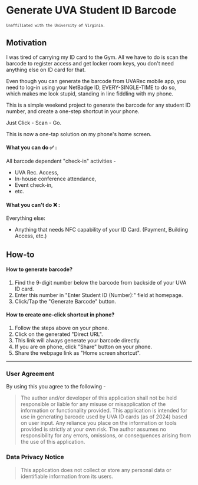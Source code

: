 # Generate UVA Student ID Barcode

<sup>`Unaffiliated with the University of Virginia.`</sup>

## Motivation

I was tired of carrying my ID card to the Gym.
All we have to do is scan the barcode to register access and get locker room keys, you don't need anything else on ID card for that.

Even though you can generate the barcode from UVARec mobile app, you need to log-in using your NetBadge ID,
EVERY-SINGLE-TIME to
do so, which makes me look stupid, standing in line fiddling with my phone.

This is a simple weekend project to generate the barcode for any student ID number, and create a one-step shortcut in
your phone.

Just Click - Scan - Go.

This is now a one-tap solution on my phone's home screen.

#### What you can do :white_check_mark: :
All barcode dependent "check-in" activities - 
  * UVA Rec. Access,
  * In-house conference attendance,
  * Event check-in,
  * etc.
  
#### What you can't do :x: :
Everything else:
  * Anything that needs NFC capability of your ID Card. (Payment, Building Access, etc.)

## How-to

#### How to generate barcode?

1. Find the 9-digit number below the barcode from backside of your UVA ID card.
2. Enter this number in "Enter Student ID (Number):" field at homepage.
3. Click/Tap the "Generate Barcode" button.

#### How to create one-click shortcut in phone?

1. Follow the steps above on your phone.
2. Click on the generated "Direct URL".
3. This link will always generate your barcode directly.
4. If you are on phone, click "Share" button on your phone.
5. Share the webpage link as "Home screen shortcut".

---

### User Agreement

By using this you agree to the following -
> The author and/or developer of this application shall not be held responsible or liable for any misuse or
> misapplication of the information or functionality provided. This application is intended for use in generating
> barcode
> used by UVA ID cards (as of 2024) based on user input. Any reliance you place on the information or tools provided is
> strictly at your own risk. The author assumes no responsibility for any errors, omissions, or consequences arising
> from
> the use of this application.


### Data Privacy Notice
> This application does not collect or store any personal data or identifiable information from its users.

